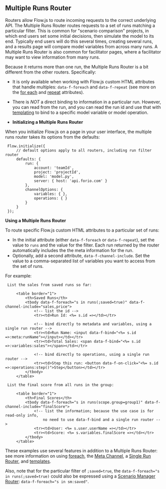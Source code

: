 ## Multiple Runs Router

Routers allow Flow.js to route incoming requests to the correct underlying API. The Multiple Runs Router routes requests to a set of runs matching a particular filter. This is common for "scenario comparison" projects, in which end users set some initial decisions, then simulate the model to its end. Typically end users will do this several times, creating several runs, and a results page will compare model variables from across many runs. A Multiple Runs Router is also common for facilitator pages, where a facilitator may want to view information from many runs.

Because it returns more than one run, the Multiple Runs Router is a bit different from the other routers. Specifically:

* It is only available when working with Flow.js custom HTML attributes that handle multiples: `data-f-foreach` and `data-f-repeat` (see more on the [for each](../../dom/attributes/foreach/default-foreach-attr/) and [repeat](../../dom/attributes/repeat-attr/) attributes). 
* There is *NOT* a direct binding to information in a particular run. However, you can read from the run, and you can read the run id and use that with [templating](../../#templates) to bind to a specific model variable or model operation.

* **Initializing a Multiple Runs Router**

When you initialize Flow.js on a page in your user interface, the multiple runs router takes its options from the defaults:

     Flow.initialize({
         // default options apply to all routers, including run filter router
         defaults: {
             run: { 
                 account: 'teamId',
                 project: 'projectId',
                 model: 'model.py',
                 server: { host: 'api.forio.com' }
             },
             channelOptions: {
                 variables: { },
                 operations: { }
             }
         }
     });

**Using a Multiple Runs Router**

To route specific Flow.js custom HTML attributes to a particular set of runs:

* In the initial attribute (either `data-f-foreach` or `data-f-repeat`), set the value to `runs` and the value for the filter. Each run returned by the router automatically includes the the meta information for the run.
* Optionally, add a second attribute, `data-f-channel-include`. Set the value to a comma-separated list of variables you want to access from the set of runs.

For example:

     List the sales from saved runs so far:

         <table border="1">
             <th>Saved Runs</th>
             <tbody data-f-foreach="s in runs(;saved=true)" data-f-channel-include="sales,price">
                 <!-- list the id -->
                 <tr><td>Run Id: <%= s.id =></td></tr>

                 <!-- bind directly to metadata and variables, using a single run router -->
                 <tr><td>Run Name: <input data-f-bind="<%= s.id =>:meta:runName"></input></td></tr>
                 <tr><td>Total Sales: <span data-f-bind="<%= s.id =>:variables:sales"></span></td></tr>

                 <!-- bind directly to operations, using a single run router -->
                 <tr><td>Step this run: <button data-f-on-click="<%= s.id =>:operations:step()">Step</button></td></tr>
             </tbody>
         </table>

     List the final score from all runs in the group:

         <table border="1">
             <th>Final Scores</th>
             <tbody data-f-foreach="s in runs(scope.group=group1)" data-f-channel-include="finalScore">
                 <!-- list the information; because the use case is for read-only info,
                     no need to use data-f-bind and a single run router -->
                 <tr><td>User: <%= s.user.userName =></td></tr>
                 <tr><td>Score: <%= s.variables.finalScore =></td></tr>
             </tbody>
         </table>

These examples use several features in addition to a Multiple Runs Router: see more information on using [foreach](../../dom/attributes/foreach/default-foreach-attr/), the [Meta Channel](../meta-channel/), a [Single Run Router](../single-run-router/), and [templates](../../../#templates).

Also, note that for the particular filter of `;saved=true`, the `data-f-foreach="s in runs(;saved=true)` could also be expressed using a [Scenario Manager Router](../scenario-manager-router/): `data-f-foreach="s in sm:saved"`.
